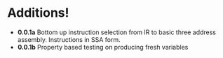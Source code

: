 # Additions! 

- **0.0.1a** Bottom up instruction selection from IR to basic three address assembly. Instructions in SSA form.
- **0.0.1b** Property based testing on producing fresh variables
